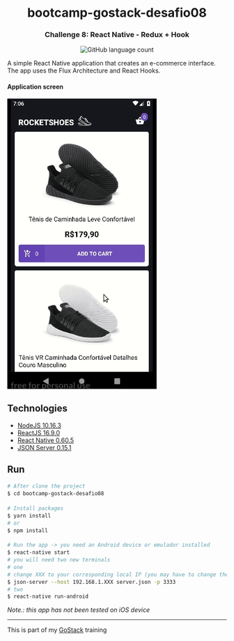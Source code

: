 <h1 align="center">
	bootcamp-gostack-desafio08
</h1>

<h3 align="center">
  Challenge 8: React Native - Redux + Hook
</h3>

<p align="center">
  <img alt="GitHub language count" src="https://img.shields.io/github/languages/count/dsacilotto/bootcamp-gostack-desafio08?color=%2304b4d3">
</p>

A simple React Native application that creates an e-commerce interface.
The app uses the Flux Architecture and React Hooks.

#### Application screen

![Screen](.github/screen.gif)

## Technologies

- [NodeJS 10.16.3](https://nodejs.org/)
- [ReactJS 16.9.0](https://reactjs.org/)
- [React Native 0.60.5](https://facebook.github.io/react-native/)
- [JSON Server 0.15.1](https://github.com/typicode/json-server)

## Run

```bash
# After clone the project
$ cd bootcamp-gostack-desafio08

# Install packages
$ yarn install
# or
$ npm install

# Run the app -> you need an Android device or emulador installed
$ react-native start
# you will need two new terminals
# one
# change XXX to your corresponding local IP (you may have to change the app baseURL on /src/services/api.js)
$ json-server --host 192.168.1.XXX server.json -p 3333
# two
$ react-native run-android

```

_Note.: this app has not been tested on iOS device_

---

This is part of my [GoStack](https://rocketseat.com.br/bootcamp) training
